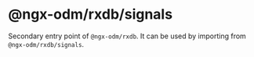 # @ngx-odm/rxdb/signals

Secondary entry point of `@ngx-odm/rxdb`. It can be used by importing from `@ngx-odm/rxdb/signals`.
